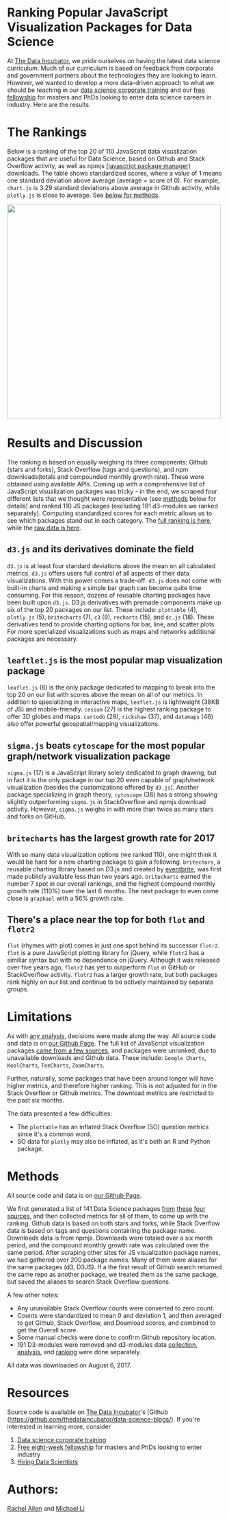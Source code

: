 # Ranking Popular JavaScript Visualization Packages for Data Science

At [The Data Incubator](https://www.thedataincubator.com/), we pride ourselves on having the latest data science curriculum. Much of our curriculum is based on feedback from corporate and government partners about the technologies they are looking to learn.  However, we wanted to develop a more data-driven approach to what we should be teaching in our [data science corporate training](https://www.thedataincubator.com/training.html) and our [free fellowship](https://www.thedataincubator.com/fellowship.html) for masters and PhDs looking to enter data science careers in industry. Here are the results.

# The Rankings

Below is a ranking of the top 20 of 110 JavaScript data visualization packages that are useful for Data Science, based on Github and Stack Overflow activity, as well as npmjs [(javascript package manager)](https://www.npmjs.com/) downloads. The table shows standardized scores, where a value of 1 means one standard deviation above average (average = score of 0). For example, `chart.js` is 3.29 standard deviations above average in Github activity, while `plotly.js` is close to average. See [below for methods](#Methods).

<img src="https://github.com/thedataincubator/data-science-blogs/blob/master/img/js_viz_rank.png" width=500px></img>


# Results and Discussion

The ranking is based on equally weighing its three components: Github (stars and forks), Stack Overflow (tags and questions), and npm downloads(totals and compounded monthly growth rate). These were obtained using available APIs. Coming up with a comprehensive list of JavaScript visualization packages was tricky - in the end, we scraped four different lists that we thought were representative (see [methods](#Methods) below for details) and ranked 110 JS packages (excluding 191 d3-modules we ranked separately). Computing standardized scores for each metric allows us to see which packages stand out in each category. The [full ranking is here](https://github.com/thedataincubator/data-science-blogs/blob/master/output/js_viz_final_Rankings.csv), while the [raw data is here](https://github.com/thedataincubator/data-science-blogs/blob/master/output/JS_VIZ_data.csv).

## `d3.js` and its derivatives dominate the field

`d3.js` is at least four standard deviations above the mean on all calculated metrics. `d3.js` offers users full control of all aspects of their data visualizations. With this power comes a trade-off: `d3.js` does not come with built-in charts and making a simple bar graph can become quite time consuming. For this reason, dozens of reusable charting packages have been built upon `d3.js`. D3.js derivatives with premade components make up six of the top 20 packages on our list. These include: `plottable` (4), `plotly.js` (5), `britecharts` (7), `c3` (9), `recharts` (15), and `dc.js` (18). These derivatives tend to provide charting options for bar, line, and scatter plots. For more specialized visualizations such as maps and networks additional packages are necessary.

## `leaftlet.js` is the most popular map visualization package
`leaflet.js` (6) is the only package dedicated to mapping to break into the top 20 on our list with scores above the mean on all of our metrics. In addition to specializing in interactive maps, `leaflet.js` is lightweight (38KB of JS) and mobile-friendly. `cesium` (27) is the highest ranking package to offer 3D globes and maps. `cartodb` (29), `rickshaw` (37), and `datamaps` (46) also offer powerful geospatial/mapping visualizations.

## `sigma.js` beats `cytoscape` for the most popular graph/network visualization package
`sigma.js` (17) is a JavaScript library solely dedicated to graph drawing, but in fact it is the only package in our top 20 even capable of graph/network visualization (besides the customizations offered by `d3.js`). Another package specializing in graph theory, `cytoscape` (38) has a strong showing slightly outperforming `sigma.js` in StackOverflow and npmjs download activity. However, `sigma.js` weighs in with more than twice as many stars and forks on GitHub. 

## `britecharts` has the largest growth rate for 2017
With so many data visualization options (we ranked 110), one might think it would be hard for a new charting package to gain a following. `britechars`, a reusable charting library based on D3.js and created by [eventbrite](https://www.eventbrite.com/engineering/introducing-britecharts/), was first made publicly available less than two years ago. `britecharts` earned the number 7 spot in our overall rankings, and the highest compound monthly growth rate (110%) over the last 6 months. The next package to even come close is `graphael` with a 56% growth rate.

## There's a place near the top for both `flot` and `flotr2`
`flot` (rhymes with plot) comes in just one spot behind its successor `flotr2`. `flot` is a pure JavaScript plotting library for jQuery, while `flotr2` has a similiar syntax but with no dependence on jQuery. Although it was released over five years ago, `flotr2` has yet to outperform `flot` in GitHub or StackOverflow activity. `flotr2` has a larger growth rate, but both packages rank highly on our list and continue to be actively maintained by separate groups.


# Limitations

As with [any analysis](https://twitter.com/benhamner/status/732392995610198016), decisions were made along the way. All source code and data is on [our Github Page](https://github.com/thedataincubator/data-science-blogs). The full list of JavaScript visualization packages [came from a few sources](#Methods), and packages were unranked, due to unavailable downloads and Github data. These include: `Google Charts`, `KoolCharts`, `TeeCharts`, `ZoomCharts`. 

Further, naturally, some packages that have been around longer will have higher metrics, and therefore higher ranking. This is not adjusted for in the Stack Overflow or Github metrics. The download metrics are restricted to the past six months.

The data presented a few difficulties:

* The `plottable` has an inflated Stack Overflow (SO) question metrics since 
  it's a common word.
* SO data for `plotly` may also be inflated, as it's both an R and Python
  package.


# Methods

All source code and data is on [our Github Page](https://github.com/thedataincubator/data-science-blogs).

We first generated a list of 141 Data Science packages [from](https://github.com/fasouto/awesome-dataviz') [these](https://github.com/wbkd/awesome-d3) [four](https://en.wikipedia.org/wiki/Comparison_of_JavaScript_charting_frameworks) [sources](https://cssauthor.com/javascript-charting-libraries), and then collected metrics for all of them, to come up with the ranking. Github data is based on both stars and forks, while Stack Overflow data is based on tags and questions containing the package name. Downloads data is from npmjs. Downloads were totaled over a six month period, and the compound monthly growth rate was calculated over the same period. After scraping other sites for JS visualization package names, we had gathered over 200 package names. Many of them were aliases for the same packages (d3, D3JS). If a the first result of Github search returned the same repo as another package, we treated them as the same package, but saved the aliases to search Stack Overflow questions. 

A few other notes:

* Any unavailable Stack Overflow counts were converted to zero count. 
* Counts were standardized to mean 0 and deviation 1, and then averaged to
  get Github, Stack Overflow, and Download scores, and combined to get the Overall 
  score. 
* Some manual checks were done to confirm Github repository location.
* 191 D3-modules were removed and d3-modules data [collection](https://github.com/thedataincubator/data-science-blogs/blob/master/code/make_D3_modules_data.ipynb), [analysis](https://github.com/thedataincubator/data-science-blogs/blob/master/code/D3_modules_analysis.ipynb), and [ranking](https://github.com/thedataincubator/data-science-blogs/blob/master/img/d3_mod_rank.png) were done separately.

All data was downloaded on August 6, 2017.

# Resources
Source code is available on [The Data Incubator](https://www.thedataincubator.com/)'s [Github (https://github.com/thedataincubator/data-science-blogs/). If you're interested in learning more, consider

1. [Data science corporate training](https://www.thedataincubator.com/training.html)
2. [Free eight-week fellowship](https://www.thedataincubator.com/fellowship.html) for masters and PhDs looking to enter industry
3. [Hiring Data Scientists](https://www.thedataincubator.com/hiring.html)

# Authors:
[Rachel Allen](https://github.com/raykallen/) and [Michael Li](https://github.com/tianhuil/)